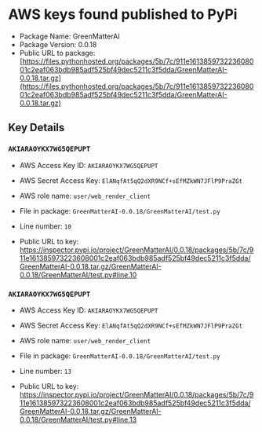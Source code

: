 # AWS keys found published to PyPi

* Package Name: GreenMatterAI
* Package Version: 0.0.18
* Public URL to package: [https://files.pythonhosted.org/packages/5b/7c/911e161385973223608001c2eaf063bdb985adf525bf49dec5211c3f5dda/GreenMatterAI-0.0.18.tar.gz](https://files.pythonhosted.org/packages/5b/7c/911e161385973223608001c2eaf063bdb985adf525bf49dec5211c3f5dda/GreenMatterAI-0.0.18.tar.gz)

## Key Details

### `AKIARAOYKX7WG5QEPUPT`

* AWS Access Key ID: `AKIARAOYKX7WG5QEPUPT`
* AWS Secret Access Key: `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` 
* AWS role name: `user/web_render_client`
* File in package: `GreenMatterAI-0.0.18/GreenMatterAI/test.py`
* Line number: `10`

* Public URL to key: https://inspector.pypi.io/project/GreenMatterAI/0.0.18/packages/5b/7c/911e161385973223608001c2eaf063bdb985adf525bf49dec5211c3f5dda/GreenMatterAI-0.0.18.tar.gz/GreenMatterAI-0.0.18/GreenMatterAI/test.py#line.10



### `AKIARAOYKX7WG5QEPUPT`

* AWS Access Key ID: `AKIARAOYKX7WG5QEPUPT`
* AWS Secret Access Key: `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` 
* AWS role name: `user/web_render_client`
* File in package: `GreenMatterAI-0.0.18/GreenMatterAI/test.py`
* Line number: `13`

* Public URL to key: https://inspector.pypi.io/project/GreenMatterAI/0.0.18/packages/5b/7c/911e161385973223608001c2eaf063bdb985adf525bf49dec5211c3f5dda/GreenMatterAI-0.0.18.tar.gz/GreenMatterAI-0.0.18/GreenMatterAI/test.py#line.13



